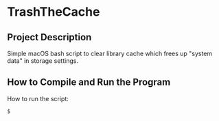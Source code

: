 # TrashTheCache

## Project Description
Simple macOS bash script to clear library cache which frees up "system data" in storage settings. 

## How to Compile and Run the Program

How to run the script:

```bash
$
```
